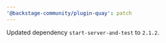 ```yaml
---
'@backstage-community/plugin-quay': patch
---
```


Updated dependency `start-server-and-test` to `2.1.2`.
